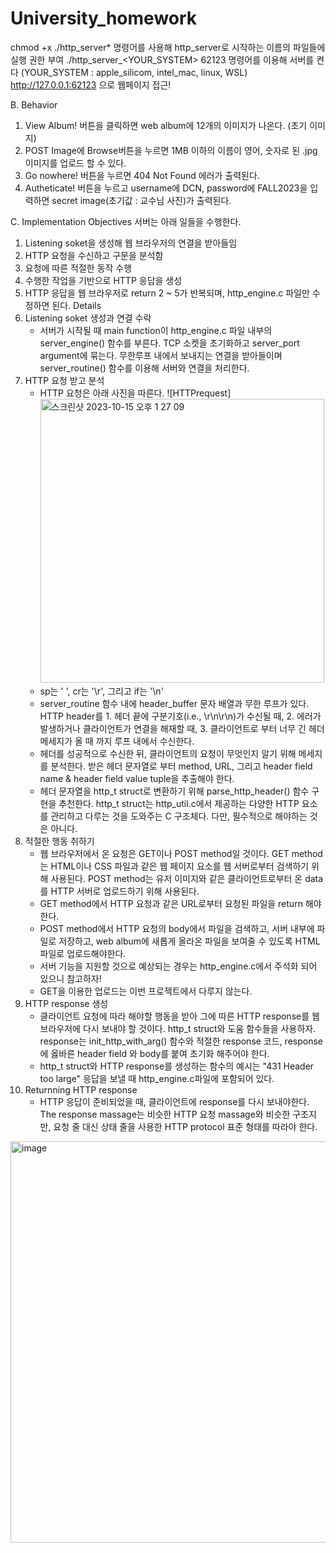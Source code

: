 # University_homework
chmod +x ./http_server* 명령어를 사용해 http_server로 시작하는 이름의 파일들에 실행 권한 부여
./http_server_<YOUR_SYSTEM> 62123 명령어를 이용해 서버를 켠다 (YOUR_SYSTEM : apple_silicom, intel_mac, linux, WSL)
http://127.0.0.1:62123 으로 웹페이지 접근!

B. Behavior
   1. View Album! 버튼을 클릭하면 web album에 12개의 이미지가 나온다. (초기 이미지)
   2. POST Image에 Browse버튼을 누르면 1MB 이하의 이름이 영어, 숫자로 된 .jpg 이미지를 업로드 할 수 있다.
   3. Go nowhere! 버튼을 누르면 404 Not Found 에러가 출력된다.
   4. Autheticate! 버튼을 누르고 username에 DCN, password에 FALL2023을 입력하면 secret image(초기값 : 교수님 사진)가 출력된다.

C. Implementation Objectives
   서버는 아래 일들을 수행한다.
   1. Listening soket을 생성해 웹 브라우저의 연결을 받아들임
   2. HTTP 요청을 수신하고 구문을 분석함
   3. 요청에 따른 적절한 동작 수행
   4. 수행한 작업을 기반으로 HTTP 응답을 생성
   5. HTTP 응답을 웹 브라우저로 return
   2 ~ 5가 반복되며, http_engine.c 파일만 수정하면 된다.
   Details
   1. Listening soket 생성과 연결 수락
      - 서버가 시작될 때 main function이 http_engine.c 파일 내부의 server_engine() 함수를 부른다.
        TCP 소켓을 초기화하고 server_port argument에 묶는다.
      무한루프 내에서 보내지는 연결을 받아들이며 server_routine() 함수를 이용해 서버와 연결을 처리한다.
   2. HTTP 요청 받고 분석
      - HTTP 요청은 아래 사진을 따른다.
![HTTPrequest]<img width="454" alt="스크린샷 2023-10-15 오후 1 27 09" src="https://github.com/GeunSuYoon/University_homework/assets/146644182/48711af8-f30c-43d7-84bd-11ca1e97bce0">
      - sp는 ' ', cr는 '\r', 그리고 if는 '\n'
      - server_routine 함수 내에 header_buffer 문자 배열과 무한 루프가 있다.
        HTTP header를 1. 헤더 끝에 구분기호(i.e., \r\n\r\n)가 수신될 때, 2. 에러가 발생하거나 클라이언트가 연결을 해재할 때, 3. 클라이언트로 부터 너무 긴 헤더 메세지가 올 때 까지 루프 내에서 수신한다.
      - 헤더를 성공적으로 수신한 뒤, 클라이언트의 요청이 무엇인지 알기 위해 메세지를 분석한다. 받은 헤더 문자열로 부터 method, URL, 그리고 header field name & header field value tuple을 추출해야 한다.
      - 헤더 문자열을 http_t struct로 변환하기 위해 parse_http_header() 함수 구현을 추천한다. http_t struct는 http_util.c에서 제공하는 다양한 HTTP 요소를 관리하고 다루는 것을 도와주는 C 구조체다.
     다만, 필수적으로 해야하는 것은 아니다.
   3. 적절한 행동 취하기
      - 웹 브라우저에서 온 요청은 GET이나 POST method일 것이다.
        GET method는 HTML이나 CSS 파일과 같은 웹 페이지 요소를 웹 서버로부터 검색하기 위해 사용된다.
        POST method는 유저 이미지와 같은 클라이언트로부터 온 data를 HTTP 서버로 업로드하기 위해 사용된다.
      - GET method에서 HTTP 요청과 같은 URL로부터 요청된 파일을 return 해야한다.
      - POST method에서 HTTP 요청의 body에서 파일을 검색하고, 서버 내부에 파일로 저장하고, web album에 새롭게 올라온 파일을 보여줄 수 있도록 HTML 파일로 업로드해야한다.
      - 서버 기능을 지원할 것으로 예상되는 경우는 http_engine.c에서 주석화 되어 있으니 참고하자!
      - GET을 이용한 업로드는 이번 프로젝트에서 다루지 않는다.
   4. HTTP response 생성
      - 클라이언트 요청에 따라 해야할 행동을 받아 그에 따른 HTTP response를 웹 브라우저에 다시 보내야 할 것이다. http_t struct와 도움 함수들을 사용하자.
        response는 init_http_with_arg() 함수와 적절한 response 코드, response에 옳바른 header field 와 body를 붙여 초기화 해주어야 한다.
      - http_t struct와 HTTP response를 생성하는 함수의 예시는 "431 Header too large" 응답을 보낼 때 http_engine.c파일에 포함되어 있다.
   5. Returnning HTTP response
      - HTTP 응답이 준비되었을 때, 클라이언트에 response를 다시 보내야한다.
        The response massage는 비슷한 HTTP 요청 massage와 비슷한 구조지만, 요청 줄 대신 상태 줄을 사용한 HTTP protocol 표준 형태를 따라야 한다.
<img width="642" alt="image" src="https://github.com/GeunSuYoon/University_homework/assets/146644182/1ded4fa8-cfa8-43e9-bd41-4a85ade01de5">


